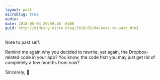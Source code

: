 ```yaml
---
layout: post
microblog: true
audio: 
date: 2018-05-03 20:59:30 -0400
guid: http://mjdescy.micro.blog/2018/05/04/note-to-past.html
---
```

Note to past self:

Remind me again why you decided to rewrite, yet again, the Dropbox-related code in your app? You know, the code that you may just get rid of completely a few months from now?

Sincerely,
🤯
